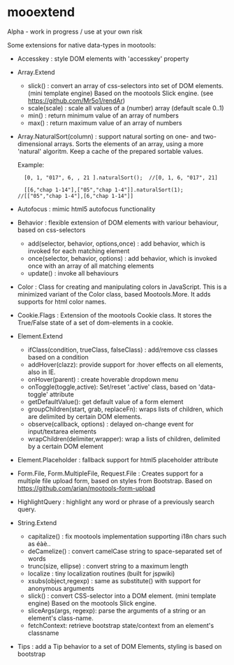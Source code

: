mooextend
=========

Alpha - work in progress / use at your own risk

Some extensions for native data-types in mootools:

- Accesskey : style DOM elements with 'accesskey' property

- Array.Extend
	- slick() : convert an array of css-selectors into set of DOM elements. 
	    (mini template engine) Based on the mootools Slick engine. (see https://github.com/Mr5o1/rendAr)
    - scale(scale) : scale all values of a (number) array (default scale 0..1)
	- min() : return minimum value of an array of numbers
	- max() : return maximum value of an array of numbers

- Array.NaturalSort(column) : support natural sorting on one- and two-dimensional arrays.
    Sorts the elements of an array, using a more 'natural' algoritm.
    Keep a cache of the prepared sortable values.

    Example:

        [0, 1, "017", 6, , 21 ].naturalSort();  //[0, 1, 6, "017", 21]

        [[6,"chap 1-14"],["05","chap 1-4"]].naturalSort(1); //[["05","chap 1-4"],[6,"chap 1-14"]]


- Autofocus : mimic html5 autofocus functionality

- Behavior : flexible extension of DOM elements with variour behaviour, based on css-selectors
    - add(selector, behavior, options,once) : add behavior, which is invoked for each matching element 
    - once(selector, behavior, options) : add behavior, which is invoked once with an array of all matching elements
    - update() : invoke all behaviours

- Color : Class for creating and manipulating colors in JavaScript.
    This is a minimized variant of the Color class, based Mootools.More.
    It adds supports for html color names. 

- Cookie.Flags : Extension of the mootools Cookie class. It stores the True/False state of a set of dom-elements in a cookie.

- Element.Extend
	- ifClass(condition, trueClass, falseClass) : add/remove css classes based on a condition
	- addHover(clazz): provide support for :hover effects on all elements, also in IE.
	- onHover(parent) : create hoverable dropdown menu
	- onToggle(toggle,active): Set/reset '.active' class, based on 'data-toggle' attribute
	- getDefaultValue(): get default value of a form element
	- groupChildren(start, grab, replaceFn): wraps lists of children, which are delimited by certain DOM elements.
    - observe(callback, options) : delayed on-change event for input/textarea elements
	- wrapChildren(delimiter,wrapper): wrap a lists of children, delimited by a certain DOM element

- Element.Placeholder : fallback support for html5 placeholder attribute

- Form.File, Form.MultipleFile, Request.File :
    Creates support for a multiple file upload form, based on styles from Bootstrap.
    Based on https://github.com/arian/mootools-form-upload

- HighlightQuery : highlight any word or phrase of a previously search query.

- String.Extend
	- capitalize() : fix mootools implementation supporting i18n chars such as éàè..
	- deCamelize() : convert camelCase string to space-separated set of words
	- trunc(size, ellipse) : convert string to a maximum length
    - localize : tiny localization routines (built for jspwiki)
	- xsubs(object,regexp) : same as substitute() with support for anonymous arguments
	- slick() : convert CSS-selector into a DOM element. (mini template engine)
	    Based on the mootools Slick engine. 
	- sliceArgs(args, regexp): parse the arguments of a string or an element's class-name.
    - fetchContext: retrieve bootstrap state/context from an element's classname


- Tips : add a Tip behavior to a set of DOM Elements, styling is based on bootstrap
